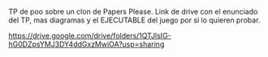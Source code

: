 TP de poo sobre un clon de Papers Please.
Link de drive con el enunciado del TP, mas diagramas y el EJECUTABLE del juego por si lo quieren probar.

https://drive.google.com/drive/folders/1QTJlsIG-hG0DZpsYMJ3DY4ddGxzMwiOA?usp=sharing
